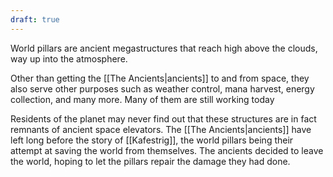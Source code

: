 ```yaml
---
draft: true
---
```

World pillars are ancient megastructures that reach high above the clouds, way up into the atmosphere.

Other than getting the [[The Ancients|ancients]] to and from space, they also serve other purposes such as weather control, mana harvest, energy collection, and many more. Many of them are still working today 

Residents of the planet may never find out that these structures are in fact remnants of ancient space elevators. The [[The Ancients|ancients]] have left long before the story of [[Kafestrig]], the world pillars being their attempt at saving the world from themselves. The ancients decided to leave the world, hoping to let the pillars repair the damage they had done.

